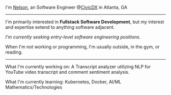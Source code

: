I'm [Nelson](https://nelsonrodriguez.me/), an Software Engineer @[CivicDX](https://www.civicdx.com/) in Atlanta, GA

--- 

I'm primarily interested in **Fullstack Software Development**, but my interest and expertise extend to anything software adjacent. 

*I'm currently seeking entry-level software engineering positions.*

When I'm not working or programming, I'm usually outside, in the gym, or reading. 

---

What I'm currently working on: A Transcript analyzer utilizing NLP for YouTube video transcript and comment sentiment analysis.

What I'm currently learning: Kubernetes, Docker, AI/ML Mathematics/Technologies


